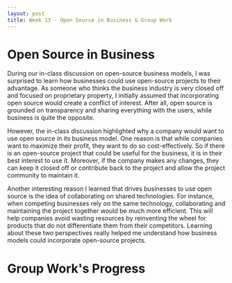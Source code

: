 ```yaml
---
layout: post
title: Week 13 - Open Source in Business & Group Work
---
```


# Open Source in Business

During our in-class discussion on open-source business models, I was surprised to learn how businesses could use open-source projects to their advantage. As someone who thinks the business industry is very closed off and focused on proprietary property, I initially assumed that incorporating open source would create a conflict of interest. After all, open source is grounded on transparency and sharing everything with the users, while business is quite the opposite.  

<!--more-->

However, the in-class discussion highlighted why a company would want to use open source in its business model. One reason is that while companies want to maximize their profit, they want to do so cost-effectively. So if there is an open-source project that could be useful for the business, it is in their best interest to use it. Moreover, if the company makes any changes, they can keep it closed off or contribute back to the project and allow the project community to maintain it. 

Another interesting reason I learned that drives businesses to use open source is the idea of collaborating on shared technologies. For instance, when competing businesses rely on the same technology, collaborating and maintaining the project together would be much more efficient. This will help companies avoid wasting resources by reinventing the wheel for products that do not differentiate them from their competitors. Learning about these two perspectives really helped me understand how business models could incorporate open-source projects. 

# Group Work's Progress



